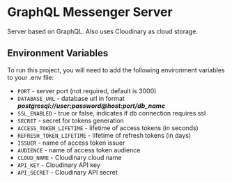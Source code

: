 # GraphQL Messenger Server

Server based on GraphQL. Also uses Cloudinary as cloud storage.

## Environment Variables

To run this project, you will need to add the following 
environment variables to your .env file:

- `PORT` - server port (not required, default is 3000)
- `DATABASE_URL` - database url in format ***postgresql://user:password@host:port/db_name***
- `SSL_ENABLED` - true or false, indicates if db connection requires ssl
- `SECRET` - secret for tokens generation
- `ACCESS_TOKEN_LIFETIME` - lifetime of access tokens (in seconds)
- `REFRESH_TOKEN_LIFETIME` - lifetime of refresh tokens (in days)
- `ISSUER` - name of access token issuer
- `AUDIENCE` - name of access token audience
- `CLOUD_NAME` - Cloudinary cloud name
- `API_KEY` - Cloudinary API key
- `API_SECRET` - Cloudinary API secret
